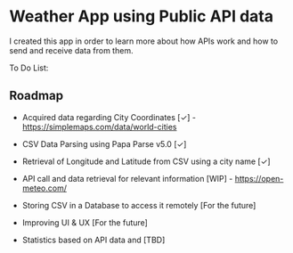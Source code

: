 # Weather App using Public API data

I created this app in order to learn more about how APIs work and how to send and receive data from them.

To Do List:


## Roadmap

- Acquired data regarding City Coordinates [✓] - https://simplemaps.com/data/world-cities

- CSV Data Parsing using Papa Parse v5.0 [✓]

- Retrieval of Longitude and Latitude from CSV using a city name [✓]

- API call and data retrieval for relevant information [WIP] - https://open-meteo.com/

- Storing CSV in a Database to access it remotely [For the future]

- Improving UI & UX [For the future]

- Statistics based on API data and [TBD]
